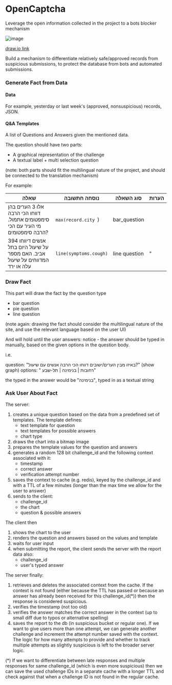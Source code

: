 # OpenCaptcha
Leverage the open information collected in the project to a bots blocker mechanism

![image](https://user-images.githubusercontent.com/3581741/78539426-38b36900-77fb-11ea-9b8a-db95052caba1.png)


[draw.io link](https://drive.google.com/file/d/1V6jYpukxYDqc_ESqOleOh2kCvGFfs2Ah/view?usp=sharing)


Build a mechanism to differentiate relatively safe/approved records from suspicious submissions, to protect the database from bots and automated submissions.


### Generate Fact from Data
#### Data
For example, yesterday or last week's (approved, nonsuspicious) records, JSON.

#### Q&A Templates
A list of Questions and Answers given the mentioned data. 

The question should have two parts: 
- A graphical representation of the challenge 
- A textual label + multi selection question

(note: both parts should fit the multilingual nature of the project, and should be connected to the translation mechanism)

For example:

|שאלה| נוסחה חתשובה| סוג השאלה|הערות|
|-----|------|-------|----|
| אלו 3 הערים בהן דווחו הכי הרבה סימפטומים אתמול. מי העיר עם הכי הרבה סימפטומים?| `max(record.city `)| bar_question| |
| 394 אנשים דיווחו על שיעול היום בתל אביב. האם מספר המדווחים על שיעול עלה או ירד| `line(symptoms.cough)` | line question | "

### Draw Fact
This part will draw the fact by the question type
- bar question
- pie question
- line question

(note again: drawing the fact should consider the multilingual nature of the site, and use the relevant language based on the user UI)

And will hold until the user answers: notice - the answer should be typed in manually, based on the given options in the question body.

i.e.

question: "באיזו מבין הערים/ישובים דווחו הכי הרבה אנשים עם שיעול?" (show graph)
options: " רחובות |  בנימינה | תל-שבע"

the typed in the answer would be "בנימינה", typed in as a textual string

###  Ask User About Fact
The server:
1. creates a unique question based on the data from a predefined set of templates. The template defines:
   - text template for question
   - text templates for possible answers
   - chart type
1. draws the chart into a bitmap image
1. prepares the template values for the question and answers
1. generates a random 128 bit challenge_id and the following context associated with it:
    - timestamp
    - correct answer
    - verification attempt number
1. saves the context to cache (e.g. redis), keyed by the challenge_id and with a TTL of a few minutes (longer than the max time we allow for the user to answer) 
1. sends to the client:
   - challenge_id
   - the chart
   - question & possible answers

The client then
1. shows the chart to the user
1. renders the question and answers based on the values and template
1. waits for user input
1. when submitting the report, the client sends the server with the report data also:
   - challenge_id
   - user's typed answer

The server finally:
1. retrieves and deletes the associated context from the cache. 
If the context is not found (either because the TTL has passed or because an answer has already been received for this challenge_id(*))
then the response is considered suspicious.
1. verifies the timestamp (not too old)
1. verifies the answer matches the correct answer in the context (up to small diff due to typos or alternative spelling)
1. saves the report to the db (in suspicious bucket or regular one).
If we want to give users more than one attempt, we can generate another challenge
and increment the attempt number saved with the context. The logic for how many attempts
to provide and whether to track multiple attempts as slightly suspicious is left
to the broader server logic.

(*) If we want to differentiate between late responses and multiple responses for same 
challenge_id (which is even more suspicious) then we can save the used challenge IDs in a 
separate cache with a longer TTL and check against that when a challenge ID is not found in the 
regular cache.